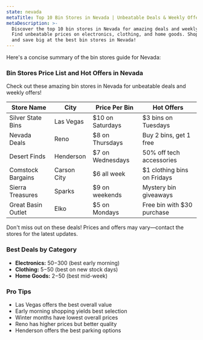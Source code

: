 ```yaml
---
state: nevada
metaTitle: Top 10 Bin Stores in Nevada | Unbeatable Deals & Weekly Offers
metaDescription: >-
  Discover the top 10 bin stores in Nevada for amazing deals and weekly offers.
  Find unbeatable prices on electronics, clothing, and home goods. Shop smart
  and save big at the best bin stores in Nevada!
---
```


Here's a concise summary of the bin stores guide for Nevada:

### Bin Stores Price List and Hot Offers in Nevada
Check out these amazing bin stores in Nevada for unbeatable deals and weekly offers!

| Store Name           | City          | Price Per Bin  | Hot Offers                         |
|----------------------|---------------|----------------|------------------------------------|
| Silver State Bins    | Las Vegas     | $10 on Saturdays| $3 bins on Tuesdays                |
| Nevada Deals         | Reno          | $8 on Thursdays | Buy 2 bins, get 1 free             |
| Desert Finds         | Henderson     | $7 on Wednesdays| 50% off tech accessories           |
| Comstock Bargains    | Carson City   | $6 all week     | $1 clothing bins on Fridays        |
| Sierra Treasures     | Sparks        | $9 on weekends  | Mystery bin giveaways              |
| Great Basin Outlet   | Elko          | $5 on Mondays   | Free bin with $30 purchase         |

Don't miss out on these deals! Prices and offers may vary—contact the stores for the latest updates.

### Best Deals by Category
* **Electronics:** $50-$300 (best early morning)
* **Clothing:** $5-$50 (best on new stock days)
* **Home Goods:** $2-$50 (best mid-week)

### Pro Tips
* Las Vegas offers the best overall value
* Early morning shopping yields best selection
* Winter months have lowest overall prices
* Reno has higher prices but better quality
* Henderson offers the best parking options